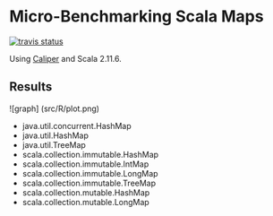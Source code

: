 # Micro-Benchmarking Scala Maps #

[![travis status](https://travis-ci.org/dvmlls/scala-map-benchmarking.svg?branch=master)](https://travis-ci.org/dvmlls/scala-map-benchmarking)
  
Using [Caliper](http://code.google.com/p/caliper/) and Scala 2.11.6.

## Results ##
 
![graph] (src/R/plot.png)

* java.util.concurrent.HashMap
* java.util.HashMap
* java.util.TreeMap
* scala.collection.immutable.HashMap
* scala.collection.immutable.IntMap
* scala.collection.immutable.LongMap
* scala.collection.immutable.TreeMap
* scala.collection.mutable.HashMap
* scala.collection.mutable.LongMap